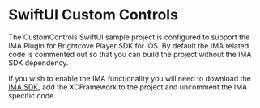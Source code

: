# SwiftUI Custom Controls

The CustomControls SwiftUI sample project is configured to support the IMA Plugin for Brightcove Player SDK for iOS. By default the IMA related code is commented out so that you can build the project without the IMA SDK dependency.

If you wish to enable the IMA functionality you will need to download the [IMA SDK](https://developers.google.com/interactive-media-ads/docs/sdks/ios/download), add the XCFramework to the project and uncomment the IMA specific code.
